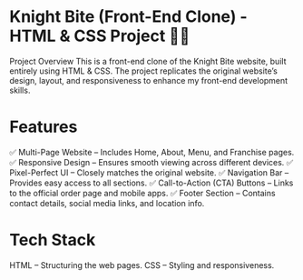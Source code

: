 # Knight Bite (Front-End Clone) - HTML & CSS Project 🍔🎨
Project Overview
This is a front-end clone of the Knight Bite website, built entirely using HTML & CSS. The project replicates the original website’s design, layout, and responsiveness to enhance my front-end development skills.

# Features
✅ Multi-Page Website – Includes Home, About, Menu, and Franchise pages.
✅ Responsive Design – Ensures smooth viewing across different devices.
✅ Pixel-Perfect UI – Closely matches the original website.
✅ Navigation Bar – Provides easy access to all sections.
✅ Call-to-Action (CTA) Buttons – Links to the official order page and mobile apps.
✅ Footer Section – Contains contact details, social media links, and location info.

# Tech Stack
HTML – Structuring the web pages.
CSS – Styling and responsiveness.
